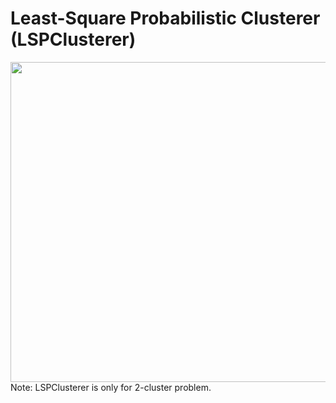 Least-Square Probabilistic Clusterer (LSPClusterer)
============

<img src="https://github.com/nkt1546789/LSPClusterer/blob/master/circles.png" align="left" height="512" width="512" >

Note: LSPClusterer is only for 2-cluster problem.


